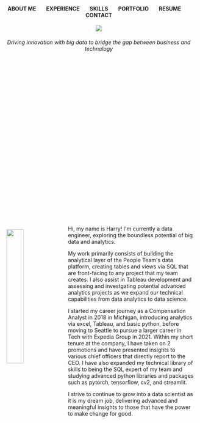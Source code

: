 <h4>
  <p align="center">ABOUT ME &nbsp;&nbsp;&nbsp;&nbsp;&nbsp;&nbsp; EXPERIENCE &nbsp;&nbsp;&nbsp;&nbsp;&nbsp;&nbsp; SKILLS &nbsp;&nbsp;&nbsp;&nbsp;&nbsp;&nbsp; PORTFOLIO &nbsp;&nbsp;&nbsp;&nbsp;&nbsp;&nbsp; RESUME &nbsp;&nbsp;&nbsp;&nbsp;&nbsp;&nbsp; CONTACT</p>
</h4>

<center><img src="https://raw.githubusercontent.com/leeharry709/portfolio_v2/main/center%20image.jpg"></center>

<h6>
  <p align="center">Driving innovation with big data to bridge the gap between business and technology</p>
</h6>

<br><br><br><br><br><br><br><br><br><br><br><br><br><br><br><br><br><br><br><br><br><br><br><br>

<img src="https://raw.githubusercontent.com/leeharry709/portfolio_v2/main/20230529_183929.jpg" width="30%" align="left" hspace="10" vspace="10">

Hi, my name is Harry! I'm currently a data engineer, exploring the boundless potential of big data and analytics.

My work primarily consists of building the analytical layer of the People Team's data platform, creating tables and views via SQL that are front-facing to any project that my team creates. I also assist in Tableau development and assessing and investgating potential advanced analytics projects as we expand our technical capabilities from data analytics to data science.

I started my career journey as a Compensation Analyst in 2018 in Michigan, introducing analytics via excel, Tableau, and basic python, before moving to Seattle to pursue a larger career in Tech with Expedia Group in 2021. Within my short tenure at the company, I have taken on 2 promotions and have presented insights to various chief officers that directly report to the CEO. I have also expanded my technical library of skills to being the SQL expert of my team and studying advanced python libraries and packages such as pytorch, tensorflow, cv2, and streamlit.

I strive to continue to grow into a data scientist as it is my dream job, delivering advanced and meaningful insights to those that have the power to make change for good.
